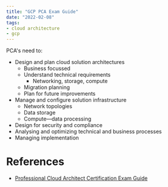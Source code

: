 ```yaml
---
title: "GCP PCA Exam Guide"
date: "2022-02-08"
tags:
- cloud architecture
- gcp
---
```


PCA's need to:
- Design and plan cloud solution architectures
	- Business focussed
    - Understand technical requirements
	    - Networking, storage, compute
	- Migration planning
	- Plan for future improvements
- Manage and configure solution infrastructure
	- Network topologies
	- Data storage
	- Compute—data processing
- Design for security and compliance
- Analysing and optimizing technical and business processes
- Managing implementation

# References

- [Professional Cloud Architect Certification Exam Guide](https://cloud.google.com/certification/guides/professional-cloud-architect)

